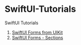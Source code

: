 # SwiftUI-Tutorials
SwiftUI Tutorials


1. [SwiftUI Forms from UIKit](1_Form_UI/README.md)
2. [SwiftUI Forms - Sections](2_Form_UI_Sections/README.md)